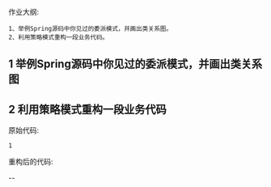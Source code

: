 作业大纲:

```
1、举例Spring源码中你见过的委派模式，并画出类关系图。
2、利用策略模式重构一段业务代码。
```

## 1 举例Spring源码中你见过的委派模式，并画出类关系图

## 2 利用策略模式重构一段业务代码

原始代码:

    1

重构后的代码:

--

